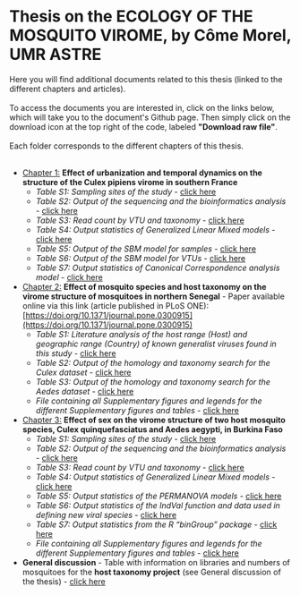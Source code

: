 # Thesis on the ECOLOGY OF THE MOSQUITO VIROME, by Côme Morel, UMR ASTRE
Here you will find additional documents related to this thesis (linked to the different chapters and articles).<br> 
<br>
To access the documents you are interested in, click on the links below, which will take you to the document's Github page. Then simply click on the download icon at the top right of the code, labeled **"Download raw file"**.<br>
<br>
Each folder corresponds to the different chapters of this thesis.<br> 
<br>
 - [Chapter 1:](https://github.com/ComeMorel/Thesis/tree/main/Chapter%201%3A%20Temporal%20structure%20in%20the%20mosquito%20virome) **Effect of urbanization and temporal dynamics on the structure of the Culex pipiens virome in southern France**
    - *Table S1: Sampling sites of the study* - [click here](https://github.com/ComeMorel/Thesis/blob/main/Chapter%201%3A%20Temporal%20structure%20in%20the%20mosquito%20virome/Table_S1.csv)
    - *Table S2: Output of the sequencing and the bioinformatics analysis* - [click here](https://github.com/ComeMorel/Thesis/blob/main/Chapter%201%3A%20Temporal%20structure%20in%20the%20mosquito%20virome/Table_S2.csv)
    - *Table S3: Read count by VTU and taxonomy* - [click here](https://github.com/ComeMorel/Thesis/blob/main/Chapter%201%3A%20Temporal%20structure%20in%20the%20mosquito%20virome/Table_S3.csv)
    - *Table S4: Output statistics of Generalized Linear Mixed models* - [click here](https://github.com/ComeMorel/Thesis/blob/main/Chapter%201%3A%20Temporal%20structure%20in%20the%20mosquito%20virome/Table_S4.csv)
    - *Table S5: Output of the SBM model for samples* - [click here](https://github.com/ComeMorel/Thesis/blob/main/Chapter%201%3A%20Temporal%20structure%20in%20the%20mosquito%20virome/Table_S5.csv)
    - *Table S6: Output of the SBM model for VTUs* - [click here](https://github.com/ComeMorel/Thesis/blob/main/Chapter%201%3A%20Temporal%20structure%20in%20the%20mosquito%20virome/Table_S6.csv)
    - *Table S7: Output statistics of Canonical Correspondence analysis model* - [click here](https://github.com/ComeMorel/Thesis/blob/main/Chapter%201%3A%20Temporal%20structure%20in%20the%20mosquito%20virome/Table_S7.csv)
- [Chapter 2:](https://github.com/ComeMorel/Thesis/tree/main/Chapter%202%3A%20Effect%20of%20host%20species) **Effect of mosquito species and host taxonomy on the virome structure of mosquitoes in northern Senegal** - Paper available online via this link (article published in PLoS ONE): [https://doi.org/10.1371/journal.pone.0300915](https://doi.org/10.1371/journal.pone.0300915)
    - *Table S1: Literature analysis of the host range (Host) and geographic range (Country) of known generalist viruses found in this study* - [click here](https://github.com/ComeMorel/Thesis/raw/main/Chapter%202:%20Effect%20of%20host%20species/Table%20S1.xlsx)
    - *Table S2: Output of the homology and taxonomy search for the Culex dataset* - [click here](https://github.com/ComeMorel/Thesis/raw/main/Chapter%202:%20Effect%20of%20host%20species/Table%20S2.xlsx)
    - *Table S3: Output of the homology and taxonomy search for the Aedes dataset* - [click here](https://github.com/ComeMorel/Thesis/raw/main/Chapter%202:%20Effect%20of%20host%20species/Table%20S3.xlsx)
    - *File containing all Supplementary figures and legends for the different Supplementary figures and tables* - [click here](https://github.com/ComeMorel/Thesis/raw/main/Chapter%202:%20Effect%20of%20host%20species/Supplementary%20material_vReview_v2_clean.docx)
 - [Chapter 3:](https://github.com/ComeMorel/Thesis/tree/main/Chapter%203%3A%20Effect%20of%20the%20sex) **Effect of sex on the virome structure of two host mosquito species, Culex quinquefasciatus and Aedes aegypti, in Burkina Faso**
    - *Table S1: Sampling sites of the study* - [click here](https://github.com/ComeMorel/Thesis/blob/main/Chapter%203%3A%20Effect%20of%20the%20sex/Table_S1-Sampling%20sites%20of%20the%20study.csv)
    - *Table S2: Output of the sequencing and the bioinformatics analysis* - [click here](https://github.com/ComeMorel/Thesis/blob/main/Chapter%203%3A%20Effect%20of%20the%20sex/Table_S2-Output%20of%20the%20sequencing%20and%20the%20bioinformatics%20analysis.csv)
    - *Table S3: Read count by VTU and taxonomy* - [click here](https://github.com/ComeMorel/Thesis/blob/main/Chapter%203%3A%20Effect%20of%20the%20sex/Table_S3-Read%20count%20by%20VTU%20and%20taxonomy.csv)
    - *Table S4: Output statistics of Generalized Linear Mixed models* - [click here](https://github.com/ComeMorel/Thesis/blob/main/Chapter%203%3A%20Effect%20of%20the%20sex/Table_S4-Output%20statistics%20of%20Generalized%20Linear%20Mixed%20models.csv)
    - *Table S5: Output statistics of the PERMANOVA models* - [click here](https://github.com/ComeMorel/Thesis/blob/main/Chapter%203%3A%20Effect%20of%20the%20sex/Table_S5-Output%20statistics%20of%20the%20PERMANOVA%20models.csv)
    - *Table S6: Output statistics of the IndVal function and data used in defining new viral species* - [click here](https://github.com/ComeMorel/Thesis/blob/main/Chapter%203%3A%20Effect%20of%20the%20sex/Table_S6-Output%20statistics%20of%20the%20IndVal%20function%20and%20data%20used%20in%20defining%20new%20viral%20species.csv)
    - *Table S7: Output statistics from the R “binGroup” package* - [click here](https://github.com/ComeMorel/Thesis/blob/main/Chapter%203%3A%20Effect%20of%20the%20sex/Table_S7-Output%20statistics%20from%20the%20R%20%E2%80%9CbinGroup%E2%80%9D%20package.csv)
    - *File containing all Supplementary figures and legends for the different Supplementary figures and tables* - [click here](https://github.com/ComeMorel/Thesis/raw/main/Chapter%203:%20Effect%20of%20the%20sex/%20Supplemental_Figures_Tables_legends.docx)
 - **General discussion** - Table with information on libraries and numbers of mosquitoes for the **host taxonomy project** (see General discussion of the thesis) - [click here](https://github.com/ComeMorel/Thesis/blob/main/General%20Discussion/Table_Discussion.csv)
